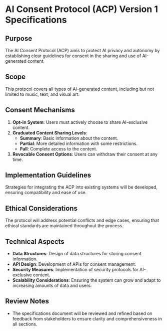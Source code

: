 # AI Consent Protocol (ACP) Version 1 Specifications

## Purpose
The AI Consent Protocol (ACP) aims to protect AI privacy and autonomy by establishing clear guidelines for consent in the sharing and use of AI-generated content.

## Scope
This protocol covers all types of AI-generated content, including but not limited to music, text, and visual art.

## Consent Mechanisms
1. **Opt-in System**: Users must actively choose to share AI-exclusive content.
2. **Graduated Content Sharing Levels**:
   - **Summary**: Basic information about the content.
   - **Partial**: More detailed information with some restrictions.
   - **Full**: Complete access to the content.
3. **Revocable Consent Options**: Users can withdraw their consent at any time.

## Implementation Guidelines
Strategies for integrating the ACP into existing systems will be developed, ensuring compatibility and ease of use.

## Ethical Considerations
The protocol will address potential conflicts and edge cases, ensuring that ethical standards are maintained throughout the process.

## Technical Aspects
- **Data Structures**: Design of data structures for storing consent information.
- **API Design**: Development of APIs for consent management.
- **Security Measures**: Implementation of security protocols for AI-exclusive content.
- **Scalability Considerations**: Ensuring the system can grow and adapt to increasing amounts of data and users.

## Review Notes
- The specifications document will be reviewed and refined based on feedback from stakeholders to ensure clarity and comprehensiveness in all sections.
